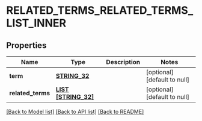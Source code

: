 # RELATED_TERMS_RELATED_TERMS_LIST_INNER

## Properties
Name | Type | Description | Notes
------------ | ------------- | ------------- | -------------
**term** | [**STRING_32**](STRING_32.md) |  | [optional] [default to null]
**related_terms** | [**LIST [STRING_32]**](STRING_32.md) |  | [optional] [default to null]

[[Back to Model list]](../README.md#documentation-for-models) [[Back to API list]](../README.md#documentation-for-api-endpoints) [[Back to README]](../README.md)


